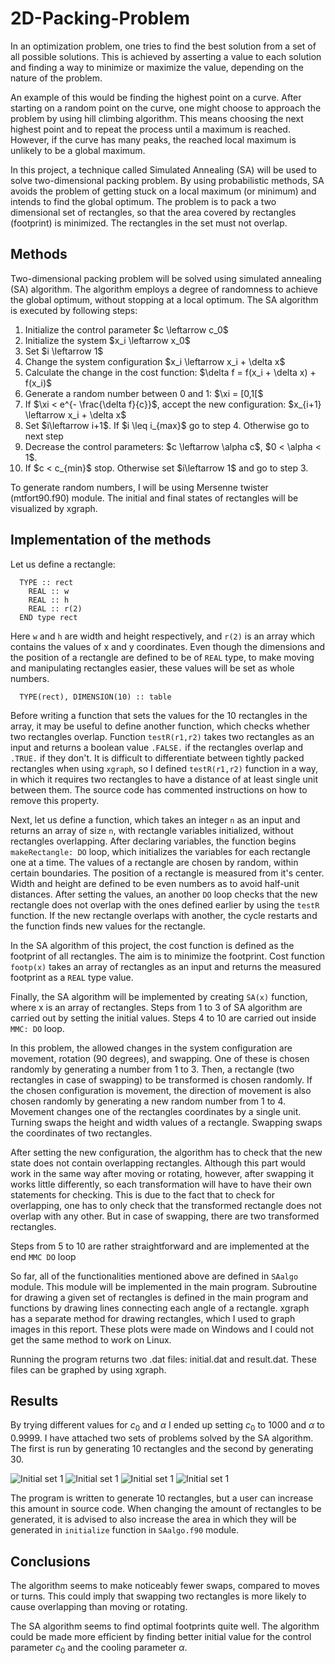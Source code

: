 # 2D-Packing-Problem

In an optimization problem, one tries to find the best solution from a set of all possible solutions. This is achieved by asserting a value to each solution and finding a way to minimize or maximize the value, depending on the nature of the problem.

An example of this would be finding the highest point on a curve. After starting on a random point on the curve, one might choose to approach the problem by using hill climbing algorithm. This means choosing the next highest point and to repeat the process until a maximum is reached. However, if the curve has many peaks, the reached local maximum is unlikely to be a global maximum.

In this project, a technique called Simulated Annealing (SA) will be used to solve two-dimensional packing problem. By using probabilistic methods, SA avoids the problem of getting stuck on a local maximum (or minimum) and intends to find the global optimum. The problem is to pack a two dimensional set of rectangles, so that the area covered by rectangles (footprint) is minimized. The rectangles in the set must not overlap.


## Methods
Two-dimensional packing problem will be solved using simulated annealing (SA) algorithm. The algorithm employs a degree of randomness to achieve the global optimum, without stopping at a local optimum. The SA algorithm is executed by following steps:


<ol>
    <li> Initialize the control parameter $c \leftarrow c_0$ </li>
    <li> Initialize the system $x_i \leftarrow x_0$ </li>
    <li> Set $i \leftarrow 1$ </li>
    <li> Change the system configuration $x_i \leftarrow x_i + \delta x$ </li>
    <li> Calculate the change in the cost function: $\delta f = f(x_i + \delta x) + f(x_i)$ </li>
    <li> Generate a random number between 0 and 1: $\xi = [0,1[$ </li>
    <li> If $\xi < e^{- \frac{\delta f}{c}}$, accept the new configuration: $x_{i+1} \leftarrow x_i + \delta x$ </li>
    <li> Set $i\leftarrow i+1$. If $i \leq i_{max}$ go to step 4. Otherwise go to next step </li>
    <li> Decrease the control parameters: $c \leftarrow \alpha c$, $0 < \alpha < 1$. </li>
    <li> If $c < c_{min}$ stop. Otherwise set $i\leftarrow 1$ and go to step 3. </li>
</ol>

To generate random numbers, I will be using Mersenne twister (mtfort90.f90) module. The initial and final states of rectangles will be visualized by xgraph.

## Implementation of the methods

Let us define a rectangle:

~~~~
  TYPE :: rect
    REAL :: w
    REAL :: h
    REAL :: r(2)
  END type rect
~~~~

Here `w` and `h` are width and height respectively, and `r(2)` is an array which contains the values of x and y coordinates. Even though the dimensions and the position of a rectangle are defined to be of `REAL` type, to make moving and manipulating rectangles easier, these values will be set as whole numbers. 

~~~~
  TYPE(rect), DIMENSION(10) :: table
~~~~

Before writing a function that sets the values for the 10 rectangles in the array, it may be useful to define another function, which checks whether two rectangles overlap. Function `testR(r1,r2)` takes two rectangles as an input and returns a boolean value `.FALSE.` if the rectangles overlap and `.TRUE.` if they don't. It is difficult to differentiate between tightly packed rectangles when using `xgraph`, so I defined `testR(r1,r2)` function in a way, in which it requires two rectangles to have a distance of at least single unit between them. The source code has commented instructions on how to remove this property.

Next, let us define a function, which takes an integer `n` as an input and returns an array of size `n`, with rectangle variables initialized, without rectangles overlapping. After declaring variables, the function begins  `makeRectangle: DO` loop, which initializes the variables for each rectangle one at a time. The values of a rectangle are chosen by random, within certain boundaries. The position of a rectangle is measured from it's center. Width and height are defined to be even numbers as to avoid half-unit distances. After setting the values, an another `DO` loop checks that the new rectangle does not overlap with the ones defined earlier by using the `testR` function. If the new rectangle overlaps with another, the cycle restarts and the function finds new values for the rectangle.


In the SA algorithm of this project, the cost function is defined as the footprint of all rectangles. The aim is to minimize the footprint. Cost function `footp(x)` takes an array of rectangles as an input and returns the measured footprint as a `REAL` type value.

Finally, the SA algorithm will be implemented by creating `SA(x)` function, where x is an array of rectangles. Steps from 1 to 3 of SA algorithm are carried out by setting the initial values. Steps 4 to 10 are carried out inside `MMC: DO` loop.

In this problem, the allowed changes in the system configuration are movement, rotation (90 degrees), and swapping. One of these is chosen randomly by generating a number from 1 to 3. Then, a rectangle (two rectangles in case of swapping) to be transformed is chosen randomly. If the chosen configuration is movement, the direction of movement is also chosen randomly by generating a new random number from 1 to 4. Movement changes one of the rectangles coordinates by a single unit. Turning swaps the height and width values of a rectangle. Swapping swaps the coordinates of two rectangles.

After setting the new configuration, the algorithm has to check that the new state does not contain overlapping rectangles. Although this part would work in the same way after moving or rotating, however, after swapping it works little differently, so each transformation will have to have their own statements for checking. This is due to the fact that to check for overlapping, one has to only check that the transformed rectangle does not overlap with any other. But in case of swapping, there are two transformed rectangles.

Steps from 5 to 10 are rather straightforward and are implemented at the end `MMC DO` loop

So far, all of the functionalities mentioned above are defined in `SAalgo` module. This module will be implemented in the main program. Subroutine for drawing a given set of rectangles is defined in the main program and functions by drawing lines connecting each angle of a rectangle. xgraph has a separate method for drawing rectangles, which I used to graph images in this report. These plots were made on Windows and I could not get the same method to work on Linux.

Running the program returns two .dat files: initial.dat and result.dat. These files can be graphed by using xgraph. 

## Results

By trying different values for $c_0$ and $\alpha$ I ended up setting $c_0$ to 1000 and $\alpha$ to 0.9999. I have attached two sets of problems solved by the SA algorithm. The first is run by generating 10 rectangles and the second by generating 30.

![Initial set 1](https://github.com/oskarTom/2D-Packing-Problem/blob/master/images/Initial1.jpg)
![Initial set 1](https://github.com/oskarTom/2D-Packing-Problem/blob/master/images/Final1.jpg)
![Initial set 1](https://github.com/oskarTom/2D-Packing-Problem/blob/master/images/Initial2.jpg)
![Initial set 1](https://github.com/oskarTom/2D-Packing-Problem/blob/master/images/Final2.jpg)

The program is written to generate 10 rectangles, but a user can increase this amount in source code. When changing the amount of rectangles to be generated, it is advised to also increase the area in which they will be generated in `initialize` function in `SAalgo.f90` module. 

## Conclusions
The algorithm seems to make noticeably fewer swaps, compared to moves or turns. This could imply that swapping two rectangles is more likely to cause overlapping than moving or rotating.

The SA algorithm seems to find optimal footprints quite well. The algorithm could be made more efficient by finding better initial value for the control parameter $c_0$ and the cooling parameter $\alpha$.
